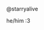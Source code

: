 @starryalive

he/him
:3 
<!---
starryyalive/starryyalive is a ✨ special ✨ repository because its `README.md` (this file) appears on your GitHub profile.
You can click the Preview link to take a look at your changes.
--->

